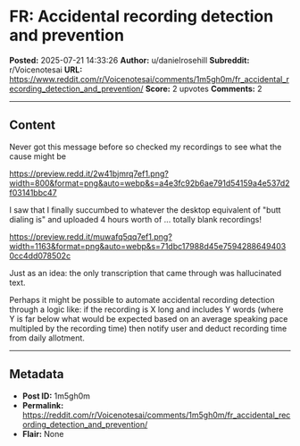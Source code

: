 # FR: Accidental recording detection and prevention

**Posted:** 2025-07-21 14:33:26
**Author:** u/danielrosehill
**Subreddit:** r/Voicenotesai
**URL:** https://www.reddit.com/r/Voicenotesai/comments/1m5gh0m/fr_accidental_recording_detection_and_prevention/
**Score:** 2 upvotes
**Comments:** 2

---

## Content

Never got this message before so checked my recordings to see what the cause might be

https://preview.redd.it/2w41bjmrq7ef1.png?width=800&format=png&auto=webp&s=a4e3fc92b6ae791d54159a4e537d2f03141bbc47

I saw that I finally succumbed to whatever the desktop equivalent of "butt dialing is" and uploaded 4 hours worth of ... totally blank recordings!

https://preview.redd.it/muwafq5qq7ef1.png?width=1163&format=png&auto=webp&s=71dbc17988d45e75942886494030cc4dd078502c

Just as an idea: the only transcription that came through was hallucinated text.

Perhaps it might be possible to automate accidental recording detection through a logic like: if the recording is X long and includes Y words (where Y is far below what would be expected based on an average speaking pace multipled by the recording time) then notify user and deduct recording time from daily allotment.



---

## Metadata

- **Post ID:** 1m5gh0m
- **Permalink:** https://reddit.com/r/Voicenotesai/comments/1m5gh0m/fr_accidental_recording_detection_and_prevention/
- **Flair:** None
